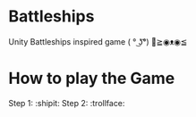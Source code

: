 # Battleships
Unity Battleships inspired game
     ( ° ͜ʖ͡°) 👋≧◉ᴥ◉≦
# How to play the Game  
  Step 1: :shipit:
  Step 2: :trollface:
